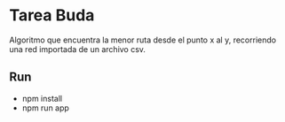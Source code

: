 # Tarea Buda

Algoritmo que encuentra la menor ruta desde el punto x al y, recorriendo una red importada de un archivo csv.

## Run
- npm install
- npm run app